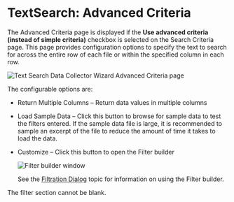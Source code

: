 # TextSearch: Advanced Criteria

The Advanced Criteria page is displayed if the __Use advanced criteria (instead of simple criteria)__ checkbox is selected on the Search Criteria page. This page provides configuration options to specify the text to search for across the entire row of each file or within the specified column in each row.

![Text Search Data Collector Wizard Advanced Criteria page](/img/product_docs/accessanalyzer/accessanalyzer/enterpriseauditor/admin/datacollector/textsearch/advancedcriteria.png)

The configurable options are:

- Return Multiple Columns – Return data values in multiple columns
- Load Sample Data – Click this button to browse for sample data to test the filters entered. If the sample data file is large, it is recommended to sample an excerpt of the file to reduce the amount of time it takes to load the data.
- Customize – Click this button to open the Filter builder

  ![Filter builder window](/img/product_docs/accessanalyzer/accessanalyzer/enterpriseauditor/admin/datacollector/textsearch/filterbuilder.png)

  See the [Filtration Dialog](/docs/accessanalyzer/accessanalyzer/enterpriseauditor/admin/navigate/datagrid.md#Filtration-Dialog) topic for information on using the Filter builder.

The filter section cannot be blank.
